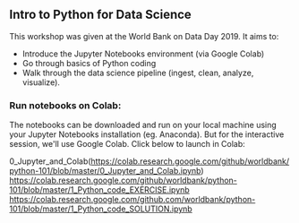 ## Intro to Python for Data Science

This workshop was given at the World Bank on Data Day 2019. It aims to:
 - Introduce the Jupyter Notebooks environment (via Google Colab)
 - Go through basics of Python coding
 - Walk through the data science pipeline (ingest, clean, analyze, visualize).
 
### Run notebooks on Colab:
 
The notebooks can be downloaded and run on your local machine using your Jupyter Notebooks installation (eg. Anaconda). But for the interactive session, we'll use Google Colab. Click below to launch in Colab:

0_Jupyter_and_Colab(https://colab.research.google.com/github/worldbank/python-101/blob/master/0_Jupyter_and_Colab.ipynb)
https://colab.research.google.com/github/worldbank/python-101/blob/master/1_Python_code_EXERCISE.ipynb
https://colab.research.google.com/github.com/worldbank/python-101/blob/master/1_Python_code_SOLUTION.ipynb

